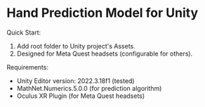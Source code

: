 # Hand Prediction Model for Unity

Quick Start:

1. Add root folder to Unity project's Assets.
2. Designed for Meta Quest headsets (configurable for others).

Requirements:

- Unity Editor version: 2022.3.18f1 (tested)
- MathNet.Numerics.5.0.0 (for prediction algorithm)
- Oculus XR Plugin (for Meta Quest headsets)